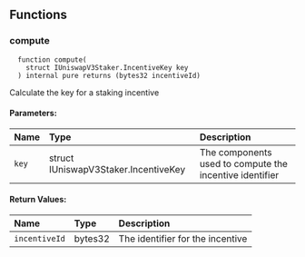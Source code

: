 


## Functions
### compute
```solidity
  function compute(
    struct IUniswapV3Staker.IncentiveKey key
  ) internal pure returns (bytes32 incentiveId)
```
Calculate the key for a staking incentive


#### Parameters:
| Name | Type | Description                                                          |
| :--- | :--- | :------------------------------------------------------------------- |
|`key` | struct IUniswapV3Staker.IncentiveKey | The components used to compute the incentive identifier

#### Return Values:
| Name                           | Type          | Description                                                                  |
| :----------------------------- | :------------ | :--------------------------------------------------------------------------- |
|`incentiveId`| bytes32 | The identifier for the incentive
